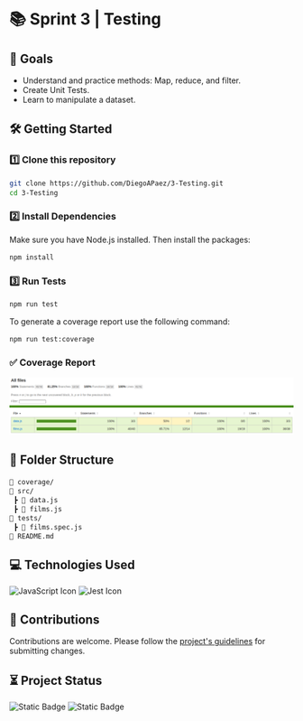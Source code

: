 # 📚 Sprint 3 | Testing

## 🧠 Goals

- Understand and practice methods: Map, reduce, and filter.
- Create Unit Tests.
- Learn to manipulate a dataset.

## 🛠️ Getting Started

### 1️⃣ Clone this repository

```bash
git clone https://github.com/DiegoAPaez/3-Testing.git
cd 3-Testing
```

### 2️⃣ Install Dependencies

Make sure you have Node.js installed. Then install the packages:

```bash
npm install
```

### 3️⃣ Run Tests

```bash
npm run test
```

To generate a coverage report use the following command:

```bash
npm run test:coverage
```

### ✅ Coverage Report

![Code Coverage](coverage-report.png)

## 📁 Folder Structure

```
📂 coverage/
📂 src/
 ┣ 📄 data.js
 ┣ 📄 films.js
📂 tests/
 ┣ 📄 films.spec.js
📄 README.md
```

## 💻 Technologies Used

![JavaScript Icon](https://skillicons.dev/icons?i=js 'JavaScript Icon')
![Jest Icon](https://skillicons.dev/icons?i=jest 'Jest Icon')

## 🤝 Contributions

Contributions are welcome. Please follow the [project's guidelines](CONTRIBUTING.md) for submitting changes.

## ⏳ Project Status

![Static Badge](https://img.shields.io/badge/Completed-Completed?style=flat-square&label=Status) ![Static Badge](https://img.shields.io/badge/Pending-Revision?style=flat-square&label=Revision&color=yellow)
